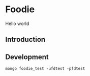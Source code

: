 # Foodie

Hello world

## Introduction


## Development
```
mongo foodie_test -ufdtest -pfdtest
```
